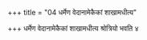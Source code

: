 +++
title = "04 धर्मेण वेदानामेकैकां शाखामधीत्य"

+++
धर्मेण वेदानामेकैकां शाखामधीत्य श्रोत्रियो भवति ४